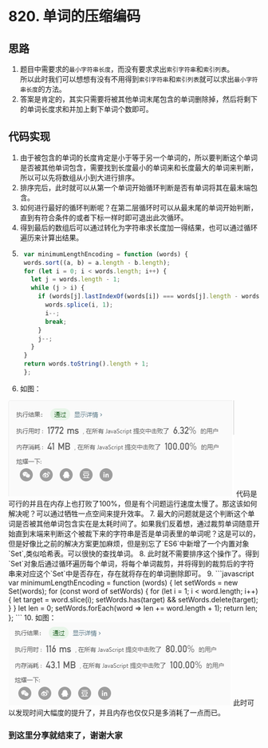 # 820. 单词的压缩编码

## 思路

  1. 题目中需要求的`最小字符串长度`，而没有要求求出`索引字符串`和`索引列表`。  
  所以此时我们可以想想有没有不用得到`索引字符串`和`索引列表`就可以求出`最小字符串长度`的方法。
  2. 答案是肯定的，其实只需要将被其他单词末尾包含的单词删除掉，然后将剩下的单词长度求和并加上剩下单词个数即可。

## 代码实现

  1. 由于被包含的单词的长度肯定是小于等于另一个单词的，所以要判断这个单词是否被其他单词包含，需要找到长度最小的单词来和长度最大的单词来判断，所以可以先将数组从小到大进行排序。
  2. 排序完后，此时就可以从第一个单词开始循环判断是否有单词将其在最末端包含。
  3. 如何进行最好的循环判断呢？在第二层循环时可以从最末尾的单词开始判断，直到有符合条件的或者下标一样时即可退出此次循环。
  4. 得到最后的数组后可以通过转化为字符串求长度加一得结果，也可以通过循环遍历来计算出结果。
  5. ```javascript
      var minimumLengthEncoding = function (words) {
      words.sort((a, b) = a.length - b.length);
      for (let i = 0; i < words.length; i++) {
        let j = words.length - 1;
        while (j > i) {
          if (words[j].lastIndexOf(words[i]) === words[j].length - words[i].length) {
            words.splice(i, 1);
            i--;
            break;
          }
          j--;
        }
      }
      return words.toString().length + 1;
      };
       ```  
  6. 如图：  
  <img src="./img/1.png" />  
  代码是可行的并且在内存上也打败了100%，但是有个问题运行速度太慢了。那这该如何解决呢？可以通过牺牲一点空间来提升效率。
  7. 最大的问题就是这个判断这个单词是否被其他单词包含实在是太耗时间了。如果我们反着想，通过裁剪单词随意开始直到末端来判断这个被裁下来的字符串是否是单词表里的单词呢？这是可以的，但是好像比之前的解决方案更加麻烦，但是别忘了`ES6`中新增了一个内置对象`Set`,类似哈希表。可以很快的查找单词。
  8. 此时就不需要排序这个操作了。得到`Set`对象后通过循环遍历每个单词，将每个单词裁剪，并将得到的裁剪后的字符串来对应这个`Set`中是否存在，存在就将存在的单词删除即可。
  9. ```javascript
      var minimumLengthEncoding = function (words) {
        let setWords = new Set(words);
        for (const word of setWords) {
          for (let i = 1; i < word.length; i++){
            let target = word.slice(i);
            setWords.has(target) && setWords.delete(target);
          }
        }
        let len = 0;
        setWords.forEach(word => len += word.length + 1);
        return len;
      };
      ```
  10. 如图：  
  <img src="./img/2.png" />  
  此时可以发现时间大幅度的提升了，并且内存也仅仅只是多消耗了一点而已。

### 到这里分享就结束了，谢谢大家
